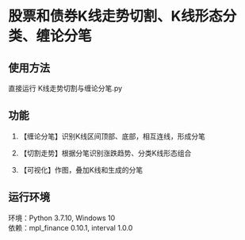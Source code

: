 # 股票和债券K线走势切割、K线形态分类、缠论分笔  

## 使用方法  

直接运行 K线走势切割与缠论分笔.py  

## 功能  

1. 【缠论分笔】识别K线区间顶部、底部，相互连线，形成分笔  

2. 【切割走势】根据分笔识别涨跌趋势、分类K线形态组合  

3. 【可视化】作图，叠加K线和生成的分笔  

## 运行环境  
环境：Python 3.7.10, Windows 10  
依赖：mpl_finance 0.10.1, interval 1.0.0  
